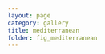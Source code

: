 ```yaml
---
layout: page
category: gallery
title: mediterranean
folder: fig_mediterranean
---
```


<!-- 
  ||||
  |:------------------------:|:------------------------:|:------------------------:|
  |![](/fig_mediterranean/Image-1.jpg) | ![](/fig_mediterranean/Image-2.jpg) | ![](/fig_mediterranean/Image-3.jpg)|
  ||||


  ![](/fig_mediterranean/Image-4.jpg)
-->
